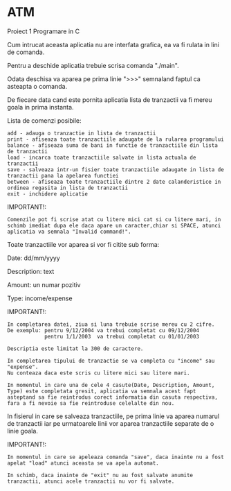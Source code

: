 # ATM
Proiect 1 Programare in C

Cum intrucat aceasta aplicatia nu are interfata grafica, ea va fi rulata in lini de comanda.

Pentru a deschide aplicatia trebuie scrisa comanda "./main".

Odata deschisa va aparea pe prima linie ">>>" semnaland faptul ca asteapta o comanda.

De fiecare data cand este pornita aplicatia lista de tranzactii va fi mereu goala in prima instanta.

Lista de comenzi posibile:

    add - adauga o tranzactie in lista de tranzactii
    print - afiseaza toate tranzactiile adaugate de la rularea programului
    balance - afiseaza suma de bani in functie de tranzactiile din lista de tranzactii
    load - incarca toate tranzactiile salvate in lista actuala de tranzactii
    save - salveaza intr-un fisier toate tranzactiile adaugate in lista de tranzactii pana la apelarea functiei
    between - afiseaza toate tranzactiile dintre 2 date calanderistice in ordinea regasita in lista de tranzactii
    exit - inchidere aplicatie

IMPORTANT!:

    Comenzile pot fi scrise atat cu litere mici cat si cu litere mari, in schimb imediat dupa ele daca apare un caracter,chiar si SPACE, atunci aplicatia va semnala "Invalid command!".

Toate tranzactiile vor aparea si vor fi citite sub forma:

Date: dd/mm/yyyy

Description: text

Amount: un numar pozitiv

Type: income/expense

IMPORTANT!:

    In completarea datei, ziua si luna trebuie scrise mereu cu 2 cifre.
    De exemplu: pentru 9/12/2004 va trebui completat cu 09/12/2004
                pentru 1/1/2003  va trebui completat cu 01/01/2003

    Descriptia este limitat la 300 de caractere.

    In completarea tipului de tranzactie se va completa cu "income" sau "expense".
    Nu conteaza daca este scris cu litere mici sau litere mari.

    In momentul in care una de cele 4 casute(Date, Description, Amount, Type) este completata gresit, aplicatia va semnala acest fapt asteptand sa fie reintrodus corect informatia din casuta respectiva, fara a fi nevoie sa fie reintroduse celelalte din nou.

In fisierul in care se salveaza tranzactiile, pe prima linie va aparea numarul de tranzactii iar pe urmatoarele linii vor aparea tranzactiile separate de o linie goala.

IMPORTANT!:

    In momentul in care se apeleaza comanda "save", daca inainte nu a fost apelat "load" atunci aceasta se va apela automat.

    In schimb, daca inainte de "exit" nu au fost salvate anumite tranzactii, atunci acele tranzactii nu vor fi salvate. 
